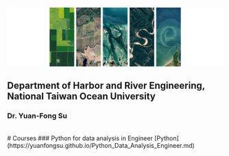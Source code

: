 ![Pytho](/LHRSE.png "Laboratory for Hydrology and Remote Sensing of Environment")
## Department of Harbor and River Engineering, National Taiwan Ocean University
### Dr. Yuan-Fong Su
<br>
# Courses
### Python for data analysis in Engineer
[Python](https://yuanfongsu.github.io/Python_Data_Analysis_Engineer.md)
<br>




